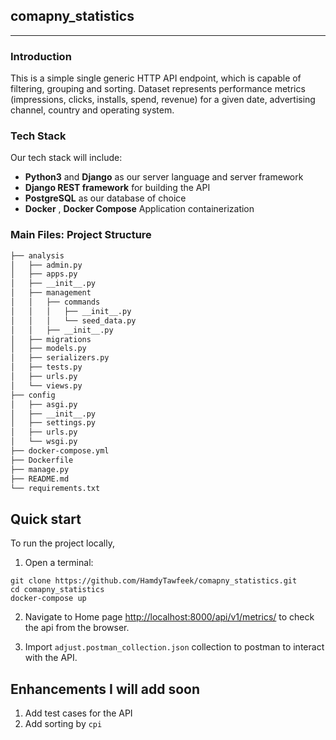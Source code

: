 ## comapny_statistics

-----    
    
### Introduction

This is a simple single generic HTTP API endpoint, which is capable of filtering, grouping and sorting. 
Dataset represents performance metrics (impressions, clicks, installs, spend, revenue) for a given date, 
advertising channel, country and operating system.

### Tech Stack

Our tech stack will include:

* **Python3** and **Django** as our server language and server framework
* **Django REST framework** for building the API
* **PostgreSQL** as our database of choice
* **Docker** , **Docker Compose** Application containerization 


### Main Files: Project Structure
```sh
├── analysis
│   ├── admin.py
│   ├── apps.py
│   ├── __init__.py
│   ├── management
│   │   ├── commands
│   │   │   ├── __init__.py
│   │   │   └── seed_data.py
│   │   ├── __init__.py
│   ├── migrations
│   ├── models.py
│   ├── serializers.py
│   ├── tests.py
│   ├── urls.py
│   └── views.py
├── config
│   ├── asgi.py
│   ├── __init__.py
│   ├── settings.py
│   ├── urls.py
│   └── wsgi.py
├── docker-compose.yml
├── Dockerfile
├── manage.py
├── README.md
└── requirements.txt
```

## Quick start

To run the project locally,

1. Open a terminal:
  ```shell
  git clone https://github.com/HamdyTawfeek/comapny_statistics.git
  cd comapny_statistics
  docker-compose up
  ```

2. Navigate to Home page [http://localhost:8000/api/v1/metrics/]( http://localhost:8000/api/v1/metrics/) to check the api from the browser.

3. Import `adjust.postman_collection.json` collection to postman to interact with the API.


## Enhancements I will add soon

1. Add test cases for the API
2. Add sorting by `cpi`
